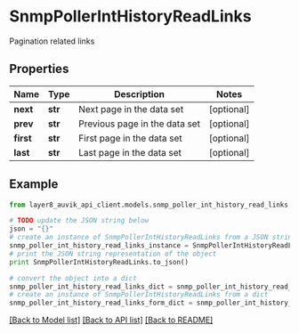 # SnmpPollerIntHistoryReadLinks

Pagination related links

## Properties
Name | Type | Description | Notes
------------ | ------------- | ------------- | -------------
**next** | **str** | Next page in the data set | [optional] 
**prev** | **str** | Previous page in the data set | [optional] 
**first** | **str** | First page in the data set | [optional] 
**last** | **str** | Last page in the data set | [optional] 

## Example

```python
from layer8_auvik_api_client.models.snmp_poller_int_history_read_links import SnmpPollerIntHistoryReadLinks

# TODO update the JSON string below
json = "{}"
# create an instance of SnmpPollerIntHistoryReadLinks from a JSON string
snmp_poller_int_history_read_links_instance = SnmpPollerIntHistoryReadLinks.from_json(json)
# print the JSON string representation of the object
print SnmpPollerIntHistoryReadLinks.to_json()

# convert the object into a dict
snmp_poller_int_history_read_links_dict = snmp_poller_int_history_read_links_instance.to_dict()
# create an instance of SnmpPollerIntHistoryReadLinks from a dict
snmp_poller_int_history_read_links_form_dict = snmp_poller_int_history_read_links.from_dict(snmp_poller_int_history_read_links_dict)
```
[[Back to Model list]](../README.md#documentation-for-models) [[Back to API list]](../README.md#documentation-for-api-endpoints) [[Back to README]](../README.md)


